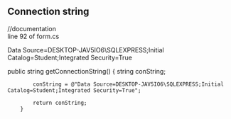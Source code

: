 Connection string
--------
//documentation <br>
line 92 of form.cs

Data Source=DESKTOP-JAV5IO6\SQLEXPRESS;Initial Catalog=Student;Integrated Security=True




public string getConnectionString()
        {
            string conString;
         
            conString = @"Data Source=DESKTOP-JAV5IO6\SQLEXPRESS;Initial Catalog=Student;Integrated Security=True";

            return conString;
        }
